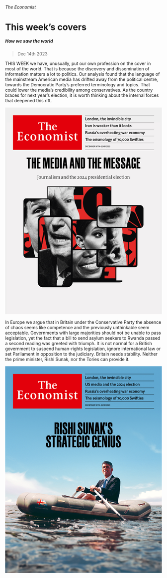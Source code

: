 ###### The Economist

# This week’s covers 

##### How we saw the world 

> Dec 14th 2023 

THIS WEEK we have, unusually, put our own profession on the cover in most of the world. That is because the discovery and dissemination of information matters a lot to politics. Our analysis found that the language of the mainstream American media has drifted away from the political centre, towards the Democratic Party’s preferred terminology and topics. That could lower the media’s credibility among conservatives. As the country braces for next year’s election, it is worth thinking about the internal forces that deepened this rift. 

![image](images/20231216_DE_US.jpg) 




 


In Europe we argue that in Britain under the Conservative Party the absence of chaos seems like competence and the previously unthinkable seem acceptable. Governments with large majorities should not be unable to pass legislation, yet the fact that a bill to send asylum seekers to Rwanda passed a second reading was greeted with triumph. It is not normal for a British government to suspend human-rights legislation, ignore international law or set Parliament in opposition to the judiciary. Britain needs stability. Neither the prime minister, Rishi Sunak, nor the Tories can provide it.


 

 


![image](images/20231216_DE_UK.jpg) 


